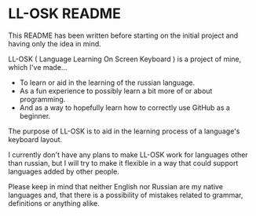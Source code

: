# LL-OSK README

This README has been written before starting on the initial project and having only the idea in mind.

LL-OSK ( Language Learning On Screen Keyboard ) is a project of mine, which I've made... 

* To learn or aid in the learning of the russian language.
* As a fun experience to possibly learn a bit more of or about programming.
* And as a way to hopefully learn how to correctly use GitHub as a beginner.

The purpose of LL-OSK is to aid in the learning process of a language's keyboard layout.

I currently don't have any plans to make LL-OSK work for languages other than russian, 
but I will try to make it flexible in a way that could support languages added by other people.

Please keep in mind that neither English nor Russian are my native languages and,
that there is a possibility of mistakes related to grammar, definitions or anything alike.
